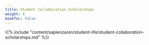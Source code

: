 ```yaml
---
title: Student Collaboration Scholarships
weight: 4
bookToc: false
---
```


{{% include "content/sapienza/en/student-life/student-collaboration-scholarships.md" %}}